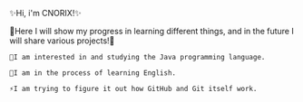 

✨Hi, i'm CNORIX!✨

🌱Here I will show my progress in learning different things, and in the future I will share various projects!🌱

    💬I am interested in and studying the Java programming language.

    🤔I am in the process of learning English.

    ⚡I am trying to figure it out how GitHub and Git itself work.
